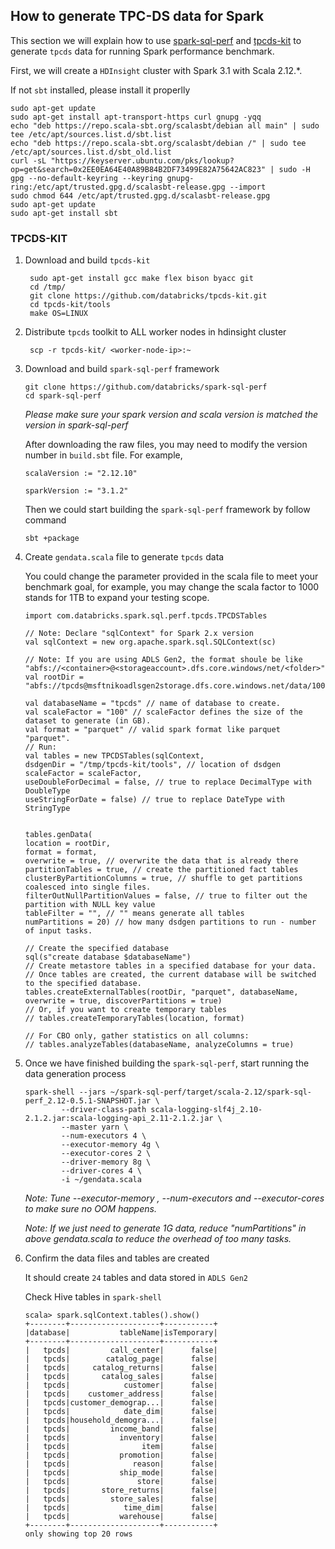 ## How to generate TPC-DS data for Spark

This section we will explain how to use [spark-sql-perf]() and [tpcds-kit]() to generate `tpcds` data for running Spark performance benchmark.

First, we will create a `HDInsight` cluster with Spark 3.1 with Scala 2.12.*. 

If not `sbt` installed, please install it properlly

```aidl
sudo apt-get update
sudo apt-get install apt-transport-https curl gnupg -yqq
echo "deb https://repo.scala-sbt.org/scalasbt/debian all main" | sudo tee /etc/apt/sources.list.d/sbt.list
echo "deb https://repo.scala-sbt.org/scalasbt/debian /" | sudo tee /etc/apt/sources.list.d/sbt_old.list
curl -sL "https://keyserver.ubuntu.com/pks/lookup?op=get&search=0x2EE0EA64E40A89B84B2DF73499E82A75642AC823" | sudo -H gpg --no-default-keyring --keyring gnupg-ring:/etc/apt/trusted.gpg.d/scalasbt-release.gpg --import
sudo chmod 644 /etc/apt/trusted.gpg.d/scalasbt-release.gpg
sudo apt-get update
sudo apt-get install sbt
```

### TPCDS-KIT
1. Download and build `tpcds-kit`
   
   ```aidl
    sudo apt-get install gcc make flex bison byacc git
    cd /tmp/
    git clone https://github.com/databricks/tpcds-kit.git
    cd tpcds-kit/tools
    make OS=LINUX
   ```
2. Distribute `tpcds` toolkit to ALL worker nodes in hdinsight cluster

   ```aidl
    scp -r tpcds-kit/ <worker-node-ip>:~
    ```
   
3. Download and build `spark-sql-perf` framework

    ```
   git clone https://github.com/databricks/spark-sql-perf
    cd spark-sql-perf
   ```
   *Please make sure your spark version and scala version is matched the version in spark-sql-perf*
   
    After downloading the raw files, you may need to modify the version number in `build.sbt` file. For example, 

    ```
   scalaVersion := "2.12.10"

   sparkVersion := "3.1.2"
   ```
   
    Then we could start building the `spark-sql-perf` framework by follow command

    ```
   sbt +package
   ```
   
4. Create `gendata.scala` file to generate `tpcds` data

    You could change the parameter provided in the scala file to meet your benchmark goal, for example, you may change the scala factor to 1000 stands for 1TB to expand your testing scope.

    ```aidl
    import com.databricks.spark.sql.perf.tpcds.TPCDSTables

    // Note: Declare "sqlContext" for Spark 2.x version
    val sqlContext = new org.apache.spark.sql.SQLContext(sc)
    
    // Note: If you are using ADLS Gen2, the format shoule be like "abfs://<container>@<storageaccount>.dfs.core.windows/net/<folder>"
    val rootDir = "abfs://tpcds@msftnikoadlsgen2storage.dfs.core.windows.net/data/100G"
    
    val databaseName = "tpcds" // name of database to create.
    val scaleFactor = "100" // scaleFactor defines the size of the dataset to generate (in GB).
    val format = "parquet" // valid spark format like parquet "parquet".
    // Run:
    val tables = new TPCDSTables(sqlContext,
    dsdgenDir = "/tmp/tpcds-kit/tools", // location of dsdgen
    scaleFactor = scaleFactor,
    useDoubleForDecimal = false, // true to replace DecimalType with DoubleType
    useStringForDate = false) // true to replace DateType with StringType
    
    
    tables.genData(
    location = rootDir,
    format = format,
    overwrite = true, // overwrite the data that is already there
    partitionTables = true, // create the partitioned fact tables
    clusterByPartitionColumns = true, // shuffle to get partitions coalesced into single files.
    filterOutNullPartitionValues = false, // true to filter out the partition with NULL key value
    tableFilter = "", // "" means generate all tables
    numPartitions = 20) // how many dsdgen partitions to run - number of input tasks.
    
    // Create the specified database
    sql(s"create database $databaseName")
    // Create metastore tables in a specified database for your data.
    // Once tables are created, the current database will be switched to the specified database.
    tables.createExternalTables(rootDir, "parquet", databaseName, overwrite = true, discoverPartitions = true)
    // Or, if you want to create temporary tables
    // tables.createTemporaryTables(location, format)
    
    // For CBO only, gather statistics on all columns:
    // tables.analyzeTables(databaseName, analyzeColumns = true)
    ```
   
7. Once we have finished building the `spark-sql-perf`, start running the data generation process

    ```
   spark-shell --jars ~/spark-sql-perf/target/scala-2.12/spark-sql-perf_2.12-0.5.1-SNAPSHOT.jar \
            --driver-class-path scala-logging-slf4j_2.10-2.1.2.jar:scala-logging-api_2.11-2.1.2.jar \
            --master yarn \
            --num-executors 4 \
            --executor-memory 4g \
            --executor-cores 2 \
            --driver-memory 8g \
            --driver-cores 4 \
            -i ~/gendata.scala
   ```
   
    *Note: Tune --executor-memory , --num-executors and --executor-cores to make sure no OOM happens.*

    *Note: If we just need to generate 1G data, reduce "numPartitions" in above gendata.scala to reduce the overhead of too many tasks.*

8. Confirm the data files and tables are created

    It should create `24` tables and data stored in `ADLS Gen2`

    Check Hive tables in `spark-shell`

    ```
   scala> spark.sqlContext.tables().show()
    +--------+--------------------+-----------+
    |database|           tableName|isTemporary|
    +--------+--------------------+-----------+
    |   tpcds|         call_center|      false|
    |   tpcds|        catalog_page|      false|
    |   tpcds|     catalog_returns|      false|
    |   tpcds|       catalog_sales|      false|
    |   tpcds|            customer|      false|
    |   tpcds|    customer_address|      false|
    |   tpcds|customer_demograp...|      false|
    |   tpcds|            date_dim|      false|
    |   tpcds|household_demogra...|      false|
    |   tpcds|         income_band|      false|
    |   tpcds|           inventory|      false|
    |   tpcds|                item|      false|
    |   tpcds|           promotion|      false|
    |   tpcds|              reason|      false|
    |   tpcds|           ship_mode|      false|
    |   tpcds|               store|      false|
    |   tpcds|       store_returns|      false|
    |   tpcds|         store_sales|      false|
    |   tpcds|            time_dim|      false|
    |   tpcds|           warehouse|      false|
    +--------+--------------------+-----------+
    only showing top 20 rows
   ```
